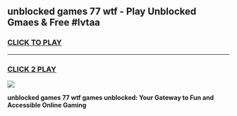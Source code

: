 
## unblocked games 77 wtf - Play Unblocked Gmaes & Free #lvtaa
<h3>
<a href="https://premium.freeplayer.one?title=unblocked_games_77_wtf&ref=01M">CLICK TO PLAY</a></h3>
<hr>

<h3>
<a href="https://premium.freeplayer.one?title=unblocked_games_77_wtf&ref=01M">CLICK 2 PLAY</a>
  
</h3>

<a href="https://premium.freeplayer.one?title=unblocked_games_77_wtf&ref=01M"><img src="https://clearcache.store/games.png"></a>


**unblocked games 77 wtf games unblocked: Your Gateway to Fun and Accessible Online Gaming**
